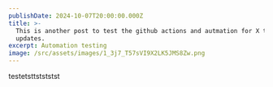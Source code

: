 ```yaml
---
publishDate: 2024-10-07T20:00:00.000Z
title: >-
  This is another post to test the github actions and autmation for X tweet
  updates.
excerpt: Automation testing
image: /src/assets/images/1_3j7_T57sVI9X2LK5JMS8Zw.png
---
```


testetsttstststst
